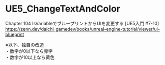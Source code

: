 # UE5_ChangeTextAndColor
Chapter 104 IsVariableでブループリントからUIを変更する [UE5入門 #7-10]  
https://zenn.dev/daichi_gamedev/books/unreal-engine-tutorial/viewer/ui-blueprint

※以下、独自の改造  
・数字が0以下なら赤字  
・数字が10以上なら黄色
